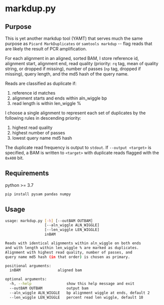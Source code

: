 # markdup.py

## Purpose

This is yet another markdup tool (YAMT) that serves much the same purpose as 
`Picard MarkDuplicates` or `samtools markdup` -- flag reads that are likely 
the result of PCR amplification.

For each alignment in an aligned, sorted BAM, I store reference id, alignment
start, alignment end, read quality (priority: `rq` tag, mean of quality string, 
or dropped if missing), number of passes (`np` tag, dropped if missing), query
length, and the md5 hash of the query name.

Reads are classified as duplicate if:

1. reference id matches
2. alignment starts and ends within aln_wiggle bp
3. read length is within len_wiggle %

I choose a single alignment to represent each set of duplicates by the following
rules in descending priority:

1. highest read quality
2. highest number of passes
3. lowest query name md5 hash

The duplicate read frequency is output to `stdout`.  If `--output <target>` is 
specified, a BAM is written to `<target>` with duplicate reads flagged with the 
`0x400` bit.

## Requirements

python >= 3.7

```bash
pip install pysam pandas numpy
```

## Usage

```bash
usage: markdup.py [-h] [--outBAM OUTBAM]
                  [--aln_wiggle ALN_WIGGLE]
                  [--len_wiggle LEN_WIGGLE]
                  inBAM

Reads with identical alignments within aln_wiggle on both ends
and with length within len_wiggle % are marked as duplicates.
Alignment with highest read quality, number of passes, and 
query name md5 hash (in that order) is chosen as primary.

positional arguments:
  inBAM                 aligned bam

optional arguments:
  -h, --help                show this help message and exit
  --outBAM OUTBAM           output bam
  --aln_wiggle ALN_WIGGLE   bp alignment wiggle at ends, default 2
  --len_wiggle LEN_WIGGLE   percent read len wiggle, default 10
```
